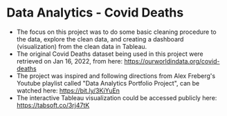 # Data Analytics - Covid Deaths

- The focus on this project was to do some basic cleaning procedure to the data, explore the clean data, and creating a dashboard (visualization) from the clean data in Tableau.
- The original Covid Deaths dataset being used in this project were retrieved on Jan 16, 2022, from here: https://ourworldindata.org/covid-deaths
- The project was inspired and following directions from Alex Freberg's Youtube playlist called "Data Analytics Portfolio Project", can be watched here: https://bit.ly/3KiYuEn
- The interactive Tableau visualization could be accessed publicly here: https://tabsoft.co/3rj47tK

